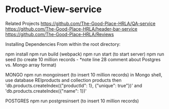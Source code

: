 # Product-View-service

Related Projects
https://github.com/The-Good-Place-HRLA/QA-service
https://github.com/The-Good-Place-HRLA/header-bar-service
https://github.com/The-Good-Place-HRLA/Reviews

Installing Dependencies
From within the root directory:

npm install
npm run build (webpack)
npm run start (to start server)
npm run seed (to create 10 million records - *note line 28 comment about Postgres vs. Mongo array format)

MONGO
npm run mongoinsert (to insert 10 million records)
in Mongo shell, use database REIproducts and collection products
then 'db.products.createIndex({"productId": 1}, {"unique": true"})'
and 'db.products.createIndex({"name": 1})'

POSTGRES
npm run postgresinsert (to insert 10 million records)
